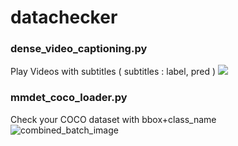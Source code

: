 # datachecker

###  dense_video_captioning.py
Play Videos with subtitles ( subtitles : label, pred ) 
<img src = "https://github.com/minuenergy/datachecker/assets/72018553/a071bc81-863d-4b34-8c27-8211f8dfcfd5.jpg"> 

### mmdet_coco_loader.py
Check your COCO dataset with bbox+class_name
![combined_batch_image](https://github.com/minuenergy/datachecker/assets/72018553/2b6115c7-da1d-468f-b1f6-3f650aac829d)
